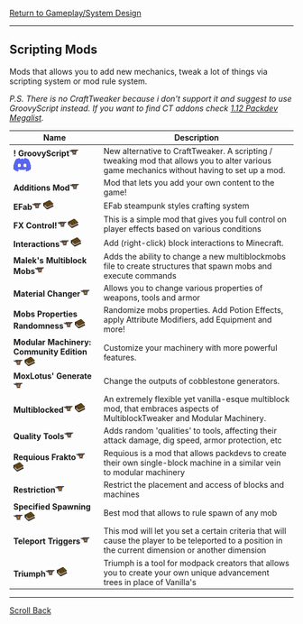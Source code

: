 [Return to Gameplay/System Design](../gameplay_system_design.md#Gameplay/System-Design)

----
## Scripting Mods

Mods that allows you to add new mechanics, tweak a lot of things via scripting system or mod rule system.

*P.S. There is no CraftTweaker because i don't support it and suggest to use GroovyScript instead. If you want to find CT addons check [1.12 Packdev Megalist](https://docs.google.com/spreadsheets/d/1d_DCLm7gMJB7hEXsoqOi316SXwQj-q0GdcCJe7VlJY8/edit#gid=0).*

| Name                                                                                                                                                                                                                                               | Description                                                                                                                                          |
| -------------------------------------------------------------------------------------------------------------------------------------------------------------------------------------------------------------------------------------------------- | ---------------------------------------------------------------------------------------------------------------------------------------------------- |
| **! GroovyScript**[![](/images/curseforge.png)](https://www.curseforge.com/minecraft/mc-mods/groovyscript) [![](/images/discord.png)](https://discord.com/invite/m53yxTjjKM)                                                                       | New alternative to CraftTweaker. A scripting / tweaking mod that allows you to alter various game mechanics without having to set up a mod.          |
| **Additions Mod**[![](/images/curseforge.png)](https://www.curseforge.com/minecraft/mc-mods/additions-mod)                                                                                                                                         | Mod that lets you add your own content to the game!                                                                                                  |
| **EFab**[![](/images/curseforge.png)](https://curseforge.com/minecraft/mc-mods/efab) [![](/images/wiki.png)](https://www.mcjty.eu/docs/mods/efab/)                                                                                                 | EFab steampunk styles crafting system                                                                                                                |
| **FX Control!**[![](/images/curseforge.png)](https://www.curseforge.com/minecraft/mc-mods/fx-control) [![](/images/wiki.png)](https://www.mcjty.eu/docs/mods/control-mods/control-mods-legacy#introduction)                                        | This is a simple mod that gives you full control on player effects based on various conditions                                                       |
| **Interactions**[![](/images/curseforge.png)](https://www.curseforge.com/minecraft/mc-mods/interactions) [![](/images/wiki.png)](https://github.com/tmetcalfe89-zz/interactions)                                                                   | Add (right-click) block interactions to Minecraft.                                                                                                   |
| **Malek's Multiblock Mobs**[![](/images/curseforge.png)](https://www.curseforge.com/minecraft/mc-mods/maleks-multiblock-mobs)                                                                                                                      | Adds the ability to change a new multiblockmobs file to create structures that spawn mobs and execute commands                                       |
| **Material Changer**[![](/images/curseforge.png)](https://www.curseforge.com/minecraft/mc-mods/material-changer)                                                                                                                                   | Allows you to change various properties of weapons, tools and armor                                                                                  |
| **Mobs Properties Randomness**[![](/images/curseforge.png)](https://www.curseforge.com/minecraft/mc-mods/mobs-properties-randomness) [![](/images/wiki.png)](https://github.com/Insane96/MobsPropertiesRandomness/wiki/%5B1.12%5D-Getting-Started) | Randomize mobs properties. Add Potion Effects, apply Attribute Modifiers, add Equipment and more!                                                    |
| **Modular Machinery: Community Edition**[![](/images/curseforge.png)](https://www.curseforge.com/minecraft/mc-mods/modularmachinery-community-edition) [![](/images/wiki.png)](https://github.com/HellFirePvP/ModularMachinery/wiki)               | Customize your machinery with more powerful features.                                                                                                |
| **MoxLotus' Generate**[![](/images/curseforge.png)](https://www.curseforge.com/minecraft/mc-mods/generate)                                                                                                                                         | Change the outputs of cobblestone generators.                                                                                                        |
| **Multiblocked**[![](/images/curseforge.png)](https://www.curseforge.com/minecraft/mc-mods/multiblocked) [![](/images/wiki.png)](https://github.com/Low-Drag-MC/Multiblocked/wiki)                                                                 | An extremely flexible yet vanilla-esque multiblock mod, that embraces aspects of MultiblockTweaker and Modular Machinery.                            |
| **Quality Tools**[![](/images/curseforge.png)](https://www.curseforge.com/minecraft/mc-mods/quality-tools)                                                                                                                                         | Adds random 'qualities' to tools, affecting their attack damage, dig speed, armor protection, etc                                                    |
| **Requious Frakto**[![](/images/curseforge.png)](https://www.curseforge.com/minecraft/mc-mods/requious-frakto) [![](/images/wiki.png)](https://github.com/DaedalusGame/RequiousFrakto/wiki)                                                        | Requious is a mod that allows packdevs to create their own single-block machine in a similar vein to modular machinery                               |
| **Restriction**[![](/images/curseforge.png)](https://www.curseforge.com/minecraft/mc-mods/restriction)                                                                                                                                             | Restrict the placement and access of blocks and machines                                                                                             |
| **Specified Spawning**[![](/images/curseforge.png)](https://curseforge.com/minecraft/mc-mods/specified-spawning) [![](/images/wiki.png)](https://github.com/TheComputerizer/Specified-Spawning/wiki/English)                                       | Best mod that allows to rule spawn of any mob                                                                                                        |
| **Teleport Triggers**[![](/images/curseforge.png)](https://www.curseforge.com/minecraft/mc-mods/teleport-triggers)                                                                                                                                 | This mod will let you set a certain criteria that will cause the player to be teleported to a position in the current dimension or another dimension |
| **Triumph**[![](/images/curseforge.png)](https://www.curseforge.com/minecraft/mc-mods/triumph) [![](/images/wiki.png)](https://bitbucket.org/bloodnbonesgaming/triumph/wiki/Home)                                                                  | Triumph is a tool for modpack creators that allows you to create your own unique advancement trees in place of Vanilla's                             |

----
[Scroll Back](#Scripting-Mods)